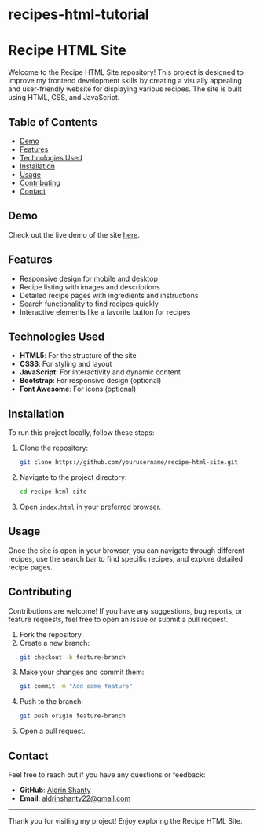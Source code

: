 # recipes-html-tutorial

# Recipe HTML Site

Welcome to the Recipe HTML Site repository! This project is designed to improve my frontend development skills by creating a visually appealing and user-friendly website for displaying various recipes. The site is built using HTML, CSS, and JavaScript.

## Table of Contents

- [Demo](#demo)
- [Features](#features)
- [Technologies Used](#technologies-used)
- [Installation](#installation)
- [Usage](#usage)
- [Contributing](#contributing)
- [Contact](#contact)

## Demo

Check out the live demo of the site [here](https://aldrin-shanty.github.io/recipes-html-tutorial/).

## Features

- Responsive design for mobile and desktop
- Recipe listing with images and descriptions
- Detailed recipe pages with ingredients and instructions
- Search functionality to find recipes quickly
- Interactive elements like a favorite button for recipes

## Technologies Used

- **HTML5**: For the structure of the site
- **CSS3**: For styling and layout
- **JavaScript**: For interactivity and dynamic content
- **Bootstrap**: For responsive design (optional)
- **Font Awesome**: For icons (optional)

## Installation

To run this project locally, follow these steps:

1. Clone the repository:
   ```bash
   git clone https://github.com/yourusername/recipe-html-site.git
   ```
2. Navigate to the project directory:
   ```bash
   cd recipe-html-site
   ```
3. Open `index.html` in your preferred browser.

## Usage

Once the site is open in your browser, you can navigate through different recipes, use the search bar to find specific recipes, and explore detailed recipe pages.

## Contributing

Contributions are welcome! If you have any suggestions, bug reports, or feature requests, feel free to open an issue or submit a pull request.

1. Fork the repository.
2. Create a new branch:
   ```bash
   git checkout -b feature-branch
   ```
3. Make your changes and commit them:
   ```bash
   git commit -m "Add some feature"
   ```
4. Push to the branch:
   ```bash
   git push origin feature-branch
   ```
5. Open a pull request.

## Contact

Feel free to reach out if you have any questions or feedback:

- **GitHub**: [Aldrin Shanty](https://github.com/Aldrin-Shanty)
- **Email**: aldrinshanty22@gmail.com

---

Thank you for visiting my project! Enjoy exploring the Recipe HTML Site.
